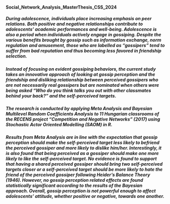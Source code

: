 #### Social_Network_Analysis_MasterThesis_CSS_2024

##### During adolescence, individuals place increasing emphasis on peer relations. Both positive and negative relationships contribute to adolescents’ academic performances and well-being. Adolescence is also a period when individuals actively engage in gossiping. Despite the various benefits brought by gossip such as information exchange, norm regulation and amusement, those who are labelled as “gossipers” tend to suffer from bad reputation and thus becoming less favored in friendship selection. 

##### Instead of focusing on evident gossiping behaviors, the current study takes an innovative approach of looking at gossip perception and the friendship and disliking relationship between perceived gossipers who are not necessarily real gossipers but are nominated when others were being asked “Who do you think talks you out with other classmates behind your back?” and the self-perceived targets. 

##### The research is conducted by applying Meta Analysis and Bayesian Multilevel Random Coefficients Analysis to 11 Hungarian classrooms of the RECENS project “Competition and Negative Networks” (2017) using Stochastic Actor Oriented Modelling (SAOM) in R. 

##### Results from Meta Analysis are in line with the expectation that gossip perception should make the self-perceived target less likely to befriend the perceived gossiper and more likely to dislike him/her. Interestingly, it is also found that being perceived as a gossiper should make one more likely to like the self-perceived target. No evidence is found to support that having a shared perceived gossiper should bring two self-perceived targets closer or a self-perceived target should be more likely to hate the friend of the perceived gossiper following Heider’s Balance Theory (1946). However, no gossip perception related effects are found statistically significant according to the results of the Bayesian approach. Overall, gossip perception is not powerful enough to affect adolescents’ attitude, whether positive or negative, towards one another.
